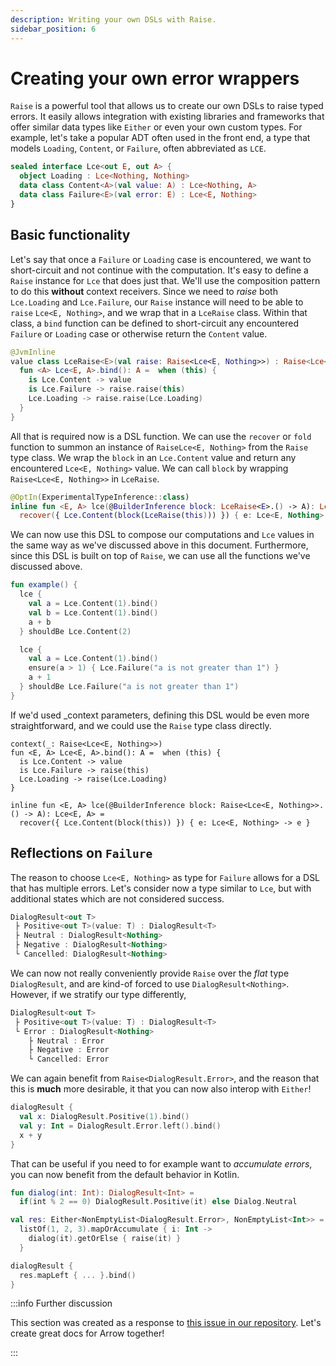 ```yaml
---
description: Writing your own DSLs with Raise.
sidebar_position: 6
---
```


# Creating your own error wrappers

<!--- TEST_NAME OwnErrorsTest -->

`Raise` is a powerful tool that allows us to create our own DSLs to raise typed errors.
It easily allows integration with existing libraries and frameworks that offer similar data types like `Either` or even your own custom types.
For example, let's take a popular ADT often used in the front end, a type that models `Loading`, `Content`, or `Failure`, often abbreviated as `LCE`.

<!--- INCLUDE
import arrow.core.raise.Raise
import arrow.core.raise.ensure
import arrow.core.raise.recover
import io.kotest.matchers.shouldBe
import kotlin.experimental.ExperimentalTypeInference
-->
```kotlin
sealed interface Lce<out E, out A> {
  object Loading : Lce<Nothing, Nothing>
  data class Content<A>(val value: A) : Lce<Nothing, A>
  data class Failure<E>(val error: E) : Lce<E, Nothing>
}
```

## Basic functionality

Let's say that once a `Failure` or `Loading` case is encountered, we want to short-circuit and not continue with the computation.
It's easy to define a `Raise` instance for `Lce` that does just that. We'll use the composition pattern to do this **without** context receivers.
Since we need to _raise_ both `Lce.Loading` and `Lce.Failure`, our `Raise` instance will need to be able to `raise` `Lce<E, Nothing>`, and we wrap that in a `LceRaise` class.
Within that class, a `bind` function can be defined to short-circuit any encountered `Failure` or `Loading` case or otherwise return the `Content` value.

```kotlin
@JvmInline
value class LceRaise<E>(val raise: Raise<Lce<E, Nothing>>) : Raise<Lce<E, Nothing>> by raise {
  fun <A> Lce<E, A>.bind(): A =  when (this) {
    is Lce.Content -> value
    is Lce.Failure -> raise.raise(this)
    Lce.Loading -> raise.raise(Lce.Loading)
  }
}
```

All that is required now is a DSL function. We can use the `recover` or `fold` function to summon an instance of `RaiseLce<E, Nothing>` from the `Raise` type class.
We wrap the `block` in an `Lce.Content` value and return any encountered `Lce<E, Nothing>` value. We can call `block` by wrapping `Raise<Lce<E, Nothing>>` in `LceRaise`.

```kotlin
@OptIn(ExperimentalTypeInference::class)
inline fun <E, A> lce(@BuilderInference block: LceRaise<E>.() -> A): Lce<E, A> =
  recover({ Lce.Content(block(LceRaise(this))) }) { e: Lce<E, Nothing> -> e }
```

We can now use this DSL to compose our computations and `Lce` values in the same way as we've discussed above in this document.
Furthermore, since this DSL is built on top of `Raise`, we can use all the functions we've discussed above.

```kotlin
fun example() {
  lce {
    val a = Lce.Content(1).bind()
    val b = Lce.Content(1).bind()
    a + b
  } shouldBe Lce.Content(2)

  lce {
    val a = Lce.Content(1).bind()
    ensure(a > 1) { Lce.Failure("a is not greater than 1") }
    a + 1
  } shouldBe Lce.Failure("a is not greater than 1")
}
```
<!--- KNIT example-own-errors-01.kt -->
<!--- TEST assert -->

If we'd used _context parameters, defining this DSL would be even more straightforward, and we could use the `Raise` type class directly.

```
context(_: Raise<Lce<E, Nothing>>)
fun <E, A> Lce<E, A>.bind(): A =  when (this) {
  is Lce.Content -> value
  is Lce.Failure -> raise(this)
  Lce.Loading -> raise(Lce.Loading)
}

inline fun <E, A> lce(@BuilderInference block: Raise<Lce<E, Nothing>>.() -> A): Lce<E, A> =
  recover({ Lce.Content(block(this)) }) { e: Lce<E, Nothing> -> e }
```

## Reflections on `Failure`

The reason to choose `Lce<E, Nothing>` as type for `Failure` allows for a DSL that has multiple errors.
Let's consider now a type similar to `Lce`, but with additional states which are not considered success.

```kotlin
DialogResult<out T>
 ├ Positive<out T>(value: T) : DialogResult<T>
 ├ Neutral : DialogResult<Nothing>
 ├ Negative : DialogResult<Nothing>
 └ Cancelled: DialogResult<Nothing>
```

We can now not really conveniently provide `Raise` over the _flat_ type `DialogResult`, and are kind-of forced to use `DialogResult<Nothing>`. However, if we stratify our type differently,

```kotlin
DialogResult<out T>
 ├ Positive<out T>(value: T) : DialogResult<T>
 └ Error : DialogResult<Nothing>
    ├ Neutral : Error
    ├ Negative : Error
    └ Cancelled: Error
```

We can again benefit from `Raise<DialogResult.Error>`, and the reason that this is **much** more desirable, it that you can now also interop with `Either`!

```kotlin
dialogResult {
  val x: DialogResult.Positive(1).bind()
  val y: Int = DialogResult.Error.left().bind()
  x + y
}
```

That can be useful if you need to for example want to _accumulate errors_, you can now benefit from the default behavior in Kotlin.

```kotlin
fun dialog(int: Int): DialogResult<Int> =
  if(int % 2 == 0) DialogResult.Positive(it) else Dialog.Neutral

val res: Either<NonEmptyList<DialogResult.Error>, NonEmptyList<Int>> =
  listOf(1, 2, 3).mapOrAccumulate { i: Int ->
    dialog(it).getOrElse { raise(it) }
  }

dialogResult {
  res.mapLeft { ... }.bind()
}
```

:::info Further discussion

This section was created as a response to
[this issue in our repository](https://github.com/arrow-kt/arrow-website/issues/161).
Let's create great docs for Arrow together!

:::
